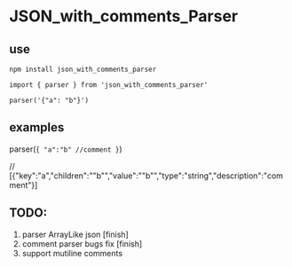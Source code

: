# JSON_with_comments_Parser

## use

```
npm install json_with_comments_parser

import { parser } from 'json_with_comments_parser'

parser('{"a": "b"}')
```

## examples

parser(`{
            "a":"b" //comment
        }`)

// [{"key":"a","children":"\"b\"","value":"\"b\"","type":"string","description":"comment"}]

## TODO:
1. parser ArrayLike json [finish]
2. comment parser bugs fix [finish]
3. support mutiline comments
